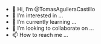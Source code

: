 - 👋 Hi, I’m @TomasAguileraCastillo
- 👀 I’m interested in ...
- 🌱 I’m currently learning ...
- 💞️ I’m looking to collaborate on ...
- 📫 How to reach me ...

<!---
TomasAguileraCastillo/TomasAguileraCastillo is a ✨ special ✨ repository because its `README.md` (this file) appears on your GitHub profile.
You can click the Preview link to take a look at your changes.
--->

